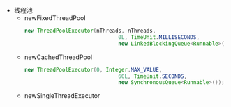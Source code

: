 - 线程池
    - newFixedThreadPool
        ```java
        new ThreadPoolExecutor(nThreads, nThreads,
                                      0L, TimeUnit.MILLISECONDS,
                                      new LinkedBlockingQueue<Runnable>());
        ```
    - newCachedThreadPool
        ```java
        new ThreadPoolExecutor(0, Integer.MAX_VALUE,
                                      60L, TimeUnit.SECONDS,
                                      new SynchronousQueue<Runnable>());
        ```
    - newSingleThreadExecutor
        ```java
        
        ```